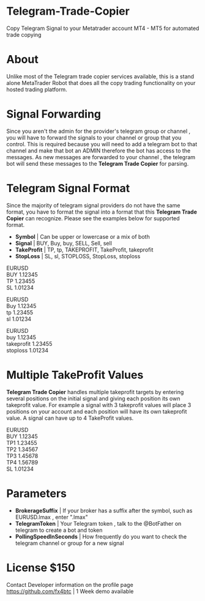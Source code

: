 # Telegram-Trade-Copier
Copy Telegram Signal to your Metatrader account MT4 - MT5 for automated trade copying 

# About
Unlike most of the Telegram trade copier services available, this is a stand alone MetaTrader Robot that does all the copy trading functionality on your hosted trading platform.

# Signal Forwarding
Since you aren't the admin for the provider's telegram group or channel , you will have to forward the signals to your channel or group that you control. This is required because you will need to add a telegram bot to that channel and make that bot an ADMIN therefore the bot has access to the messages. As new messages are forwarded to your channel , the telegram bot will send these messages to the **Telegram Trade Copier** for parsing. 

# Telegram Signal Format

Since the majority of telegram signal providers do not have the same format, you have to format the signal into a format that this **Telegram Trade Copier** can recognize. Please see the examples below for supported format. 

- **Symbol** | Can be upper or lowercase or a mix of both
- **Signal** | BUY, Buy, buy, SELL, Sell, sell
- **TakeProfit** | TP, tp, TAKEPROFIT, TakeProfit, takeprofit
- **StopLoss** | SL, sl, STOPLOSS, StopLoss, stoploss

EURUSD  
BUY 1.12345  
TP 1.23455  
SL 1.01234  

EURUSD  
Buy 1.12345  
tp 1.23455  
sl 1.01234  

EURUSD  
buy 1.12345  
takeprofit 1.23455  
stoploss 1.01234  

# Multiple TakeProfit Values
**Telegram Trade Copier** handles multiple takeprofit targets by entering several positions on the initial signal and giving each position its own takeprofit value. For example a signal with 3 takeprofit values will place 3 positions on your account and each position will have its own takeprofit value. A signal can have up to 4 TakeProfit values. 

EURUSD  
BUY 1.12345  
TP1 1.23455  
TP2 1.34567  
TP3 1.45678  
TP4 1.56789  
SL 1.01234  


# Parameters
- **BrokerageSuffix** | If your broker has a suffix after the symbol, such as EURUSD.lmax , enter ".lmax"
- **TelegramToken** | Your Telegram token , talk to the @BotFather on telegram to create a bot and token 
- **PollingSpeedInSeconds** | How frequently do you want to check the telegram channel or group for a new signal

# License $150

Contact Developer   information on the profile page https://github.com/fx4btc | 1 Week demo available

